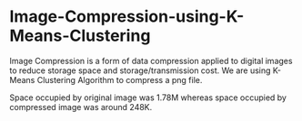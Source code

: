 # Image-Compression-using-K-Means-Clustering

Image Compression is a form of data compression applied to digital images to reduce storage space and storage/transmission cost. We are using K-Means Clustering Algorithm to compress a png file. 

Space occupied by original image was 1.78M whereas space occupied by compressed image was around 248K.

